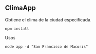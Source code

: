 ## ClimaApp

Obtiene el clima de la ciudad especificada.

```
npm install
```
Usos

```
node app -d "San Francisco de Macoris"
```
